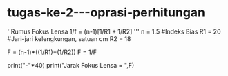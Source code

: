 # tugas-ke-2---oprasi-perhitungan
''Rumus Fokus Lensa
    1/f = (n-1)[1/R1 + 1/R2]
'''
n  = 1.5    #Indeks Bias
R1 = 20     #Jari-jari kelengkungan, satuan cm
R2 = 18

F = (n-1)*((1/R1)+(1/R2))
F = 1/F

print("-"*40)
print("Jarak Fokus Lensa = ",F)

